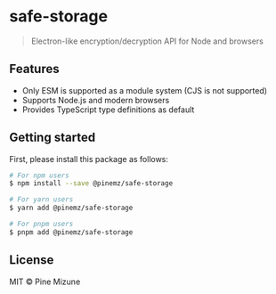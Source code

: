 # safe-storage
> Electron-like encryption/decryption API for Node and browsers

## Features

- Only ESM is supported as a module system (CJS is not supported)
- Supports Node.js and modern browsers
- Provides TypeScript type definitions as default

## Getting started
First, please install this package as follows:
```bash
# For npm users
$ npm install --save @pinemz/safe-storage

# For yarn users
$ yarn add @pinemz/safe-storage

# For pnpm users
$ pnpm add @pinemz/safe-storage
```

## License
MIT &copy; Pine Mizune
